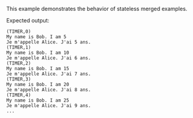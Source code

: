 This example demonstrates the behavior of stateless merged examples. 

Expected output: 
```
(TIMER,0)
My name is Bob. I am 5
Je m'appelle Alice. J'ai 5 ans.
(TIMER,1)
My name is Bob. I am 10
Je m'appelle Alice. J'ai 6 ans.
(TIMER,2)
My name is Bob. I am 15
Je m'appelle Alice. J'ai 7 ans.
(TIMER,3)
My name is Bob. I am 20
Je m'appelle Alice. J'ai 8 ans.
(TIMER,4)
My name is Bob. I am 25
Je m'appelle Alice. J'ai 9 ans.
...
```
